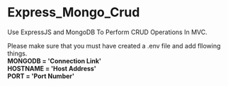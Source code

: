 # Express_Mongo_Crud
Use ExpressJS and MongoDB To Perform CRUD Operations In MVC.

Please make sure that you must have created a .env file and add fllowing things.
<br/>
<strong>MONGODB = 'Connection Link'</strong>
<br/>
<strong>HOSTNAME = 'Host Address'</strong>
<br/>
<strong>PORT = 'Port Number'</strong>
